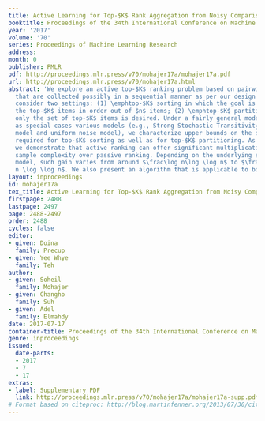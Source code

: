 ```yaml
---
title: Active Learning for Top-$K$ Rank Aggregation from Noisy Comparisons
booktitle: Proceedings of the 34th International Conference on Machine Learning
year: '2017'
volume: '70'
series: Proceedings of Machine Learning Research
address: 
month: 0
publisher: PMLR
pdf: http://proceedings.mlr.press/v70/mohajer17a/mohajer17a.pdf
url: http://proceedings.mlr.press/v70/mohajer17a.html
abstract: 'We explore an active top-$K$ ranking problem based on pairwise comparisons
  that are collected possibly in a sequential manner as per our design choice. We
  consider two settings: (1) \emphtop-$K$ sorting in which the goal is to recover
  the top-$K$ items in order out of $n$ items; (2) \emphtop-$K$ partitioning where
  only the set of top-$K$ items is desired. Under a fairly general model which subsumes
  as special cases various models (e.g., Strong Stochastic Transitivity model, BTL
  model and uniform noise model), we characterize upper bounds on the sample size
  required for top-$K$ sorting as well as for top-$K$ partitioning. As a consequence,
  we demonstrate that active ranking can offer significant multiplicative gains in
  sample complexity over passive ranking. Depending on the underlying stochastic noise
  model, such gain varies from around $\frac\log n\log \log n$ to $\frac n^2 \log
  n \log \log n$. We also present an algorithm that is applicable to both settings.'
layout: inproceedings
id: mohajer17a
tex_title: Active Learning for Top-$K$ Rank Aggregation from Noisy Comparisons
firstpage: 2488
lastpage: 2497
page: 2488-2497
order: 2488
cycles: false
editor:
- given: Doina
  family: Precup
- given: Yee Whye
  family: Teh
author:
- given: Soheil
  family: Mohajer
- given: Changho
  family: Suh
- given: Adel
  family: Elmahdy
date: 2017-07-17
container-title: Proceedings of the 34th International Conference on Machine Learning
genre: inproceedings
issued:
  date-parts:
  - 2017
  - 7
  - 17
extras:
- label: Supplementary PDF
  link: http://proceedings.mlr.press/v70/mohajer17a/mohajer17a-supp.pdf
# Format based on citeproc: http://blog.martinfenner.org/2013/07/30/citeproc-yaml-for-bibliographies/
---
```

